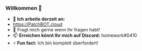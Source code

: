 ### Willkommen 👋


- 🔭 **Ich arbeite derzeit an:**
- https://PatchBOT.cloud
- 💬 Fragt mich gerne wenn Ihr fragen habt!
- 📫 **Erreichen könnt Ihr mich auf Discord:** homework#0410
- ⚡ **Fun fact:** Ich bin komplett überfordert!

